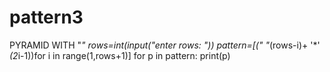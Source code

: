 # pattern3
PYRAMID WITH "*"
rows=int(input("enter rows: "))
pattern=[(" "*(rows-i)+ '*' *(2*i-1))for i in range(1,rows+1)]
for p in pattern:
    print(p)
